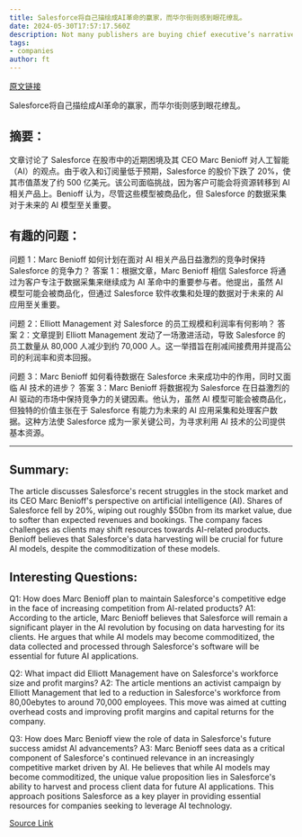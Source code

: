 ```yaml
---
title: Salesforce将自己描绘成AI革命的赢家，而华尔街则感到眼花缭乱。
date: 2024-05-30T17:57:17.560Z
description: Not many publishers are buying chief executive’s narrative of the advantages to his group as a result of the technology
tags: 
- companies
author: ft
---
```


[原文链接](https://ft.com/content/1f8fecc8-4a90-4296-9421-e3a373578424)

Salesforce将自己描绘成AI革命的赢家，而华尔街则感到眼花缭乱。

## 摘要：
文章讨论了 Salesforce 在股市中的近期困境及其 CEO Marc Benioff 对人工智能（AI）的观点。由于收入和订阅量低于预期，Salesforce 的股价下跌了 20%，使其市值蒸发了约 500 亿美元。该公司面临挑战，因为客户可能会将资源转移到 AI 相关产品上。Benioff 认为，尽管这些模型被商品化，但 Salesforce 的数据采集对于未来的 AI 模型至关重要。

## 有趣的问题：
问题 1：Marc Benioff 如何计划在面对 AI 相关产品日益激烈的竞争时保持 Salesforce 的竞争力？
答案 1：根据文章，Marc Benioff 相信 Salesforce 将通过为客户专注于数据采集来继续成为 AI 革命中的重要参与者。他提出，虽然 AI 模型可能会被商品化，但通过 Salesforce 软件收集和处理的数据对于未来的 AI 应用至关重要。

问题 2：Elliott Management 对 Salesforce 的员工规模和利润率有何影响？
答案 2：文章提到 Elliott Management 发动了一场激进活动，导致 Salesforce 的员工数量从 80,000 人减少到约 70,000 人。这一举措旨在削减间接费用并提高公司的利润率和资本回报。

问题 3：Marc Benioff 如何看待数据在 Salesforce 未来成功中的作用，同时又面临 AI 技术的进步？
答案 3：Marc Benioff 将数据视为 Salesforce 在日益激烈的 AI 驱动的市场中保持竞争力的关键因素。他认为，虽然 AI 模型可能会被商品化，但独特的价值主张在于 Salesforce 有能力为未来的 AI 应用采集和处理客户数据。这种方法使 Salesforce 成为一家关键公司，为寻求利用 AI 技术的公司提供基本资源。

---

## Summary:
The article discusses Salesforce's recent struggles in the stock market and its CEO Marc Benioff's perspective on artificial intelligence (AI). Shares of Salesforce fell by 20%, wiping out roughly $50bn from its market value, due to softer than expected revenues and bookings. The company faces challenges as clients may shift resources towards AI-related products. Benioff believes that Salesforce's data harvesting will be crucial for future AI models, despite the commoditization of these models.

## Interesting Questions:
Q1: How does Marc Benioff plan to maintain Salesforce's competitive edge in the face of increasing competition from AI-related products?
A1: According to the article, Marc Benioff believes that Salesforce will remain a significant player in the AI revolution by focusing on data harvesting for its clients. He argues that while AI models may become commoditized, the data collected and processed through Salesforce's software will be essential for future AI applications.

Q2: What impact did Elliott Management have on Salesforce's workforce size and profit margins?
A2: The article mentions an activist campaign by Elliott Management that led to a reduction in Salesforce's workforce from 80,00ebytes to around 70,000 employees. This move was aimed at cutting overhead costs and improving profit margins and capital returns for the company.

Q3: How does Marc Benioff view the role of data in Salesforce's future success amidst AI advancements?
A3: Marc Benioff sees data as a critical component of Salesforce's continued relevance in an increasingly competitive market driven by AI. He believes that while AI models may become commoditized, the unique value proposition lies in Salesforce's ability to harvest and process client data for future AI applications. This approach positions Salesforce as a key player in providing essential resources for companies seeking to leverage AI technology.

[Source Link](https://ft.com/content/1f8fecc8-4a90-4296-9421-e3a373578424)

